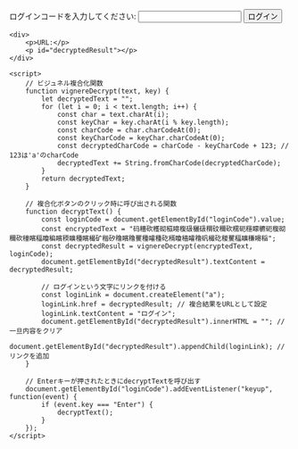 
<!DOCTYPE html>
<html>
<head>
    <title>ログインコード</title>
</head>
<body>
    <div>
        <label for="loginCode">ログインコードを入力してください:</label>
        <input type="text" id="loginCode">
        <button onclick="decryptText()">ログイン</button>
    </div>

    <div>
        <p>URL:</p>
        <p id="decryptedResult"></p>
    </div>

    <script>
        // ビジュネル複合化関数
        function vignereDecrypt(text, key) {
            let decryptedText = "";
            for (let i = 0; i < text.length; i++) {
                const char = text.charAt(i);
                const keyChar = key.charAt(i % key.length);
                const charCode = char.charCodeAt(0);
                const keyCharCode = keyChar.charCodeAt(0);
                const decryptedCharCode = charCode - keyCharCode + 123; // 123は'a'のcharCode
                decryptedText += String.fromCharCode(decryptedCharCode);
            }
            return decryptedText;
        }

        // 複合化ボタンのクリック時に呼び出される関数
        function decryptText() {
            const loginCode = document.getElementById("loginCode").value;
            const encryptedText = "码穯砍穫砌稵矈稪砐穲砐稩砇穪砍穤砈穩矇穮砈稪砌穪砍穜矉稫矎稨矉稬矌種矉穝矿稭矽穞矉穞矍種矐種矻稰矎穡矐穞矾穝矻稯矍稫矌稴矏稲";
            const decryptedResult = vignereDecrypt(encryptedText, loginCode);
            document.getElementById("decryptedResult").textContent = decryptedResult;

            // ログインという文字にリンクを付ける
            const loginLink = document.createElement("a");
            loginLink.href = decryptedResult; // 複合結果をURLとして設定
            loginLink.textContent = "ログイン";
            document.getElementById("decryptedResult").innerHTML = ""; // 一旦内容をクリア
            document.getElementById("decryptedResult").appendChild(loginLink); // リンクを追加
        }

        // Enterキーが押されたときにdecryptTextを呼び出す
        document.getElementById("loginCode").addEventListener("keyup", function(event) {
            if (event.key === "Enter") {
                decryptText();
            }
        });
    </script>
</body>
</html>
